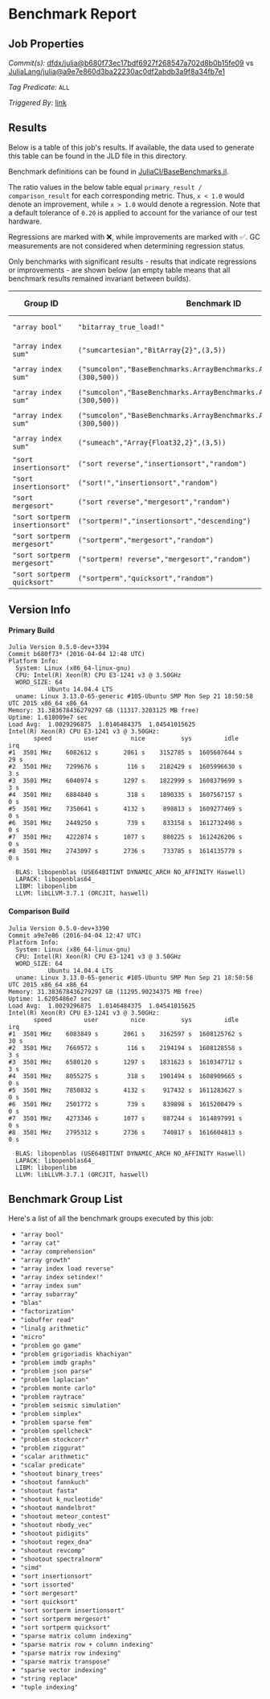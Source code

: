 # Benchmark Report

## Job Properties

*Commit(s):* [dfdx/julia@b680f73ec17bdf6927f268547a702d8b0b15fe09](https://github.com/dfdx/julia/commit/b680f73ec17bdf6927f268547a702d8b0b15fe09) vs [JuliaLang/julia@a9e7e860d3ba22230ac0df2abdb3a9f8a34fb7e1](https://github.com/JuliaLang/julia/commit/a9e7e860d3ba22230ac0df2abdb3a9f8a34fb7e1)

*Tag Predicate:* `ALL`

*Triggered By:* [link](https://github.com/JuliaLang/julia/pull/15679#issuecomment-205347828)

## Results

Below is a table of this job's results. If available, the data used to generate this
table can be found in the JLD file in this directory.

Benchmark definitions can be found in [JuliaCI/BaseBenchmarks.jl](https://github.com/JuliaCI/BaseBenchmarks.jl).

The ratio values in the below table equal `primary_result / comparison_result` for each corresponding
metric. Thus, `x < 1.0` would denote an improvement, while `x > 1.0` would denote a regression.
Note that a default tolerance of `0.20` is applied to account for the variance of our test
hardware.

Regressions are marked with :x:, while improvements are marked with :white_check_mark:. GC
measurements are not considered when determining regression status.

Only benchmarks with significant results - results that indicate regressions or improvements - are
shown below (an empty table means that all benchmark results remained invariant between builds).

| Group ID | Benchmark ID | time | GC time | memory allocated | number of allocations |
|----------|--------------|------|---------|------------------|-----------------------|
| `"array bool"` | `"bitarray_true_load!"` | **1.21** :x: | 1.00 | 1.00 | 1.00 |
| `"array index sum"` | `("sumcartesian","BitArray{2}",(3,5))` | **0.66** :white_check_mark: | 1.00 | 1.00 | 1.00 |
| `"array index sum"` | `("sumcolon","BaseBenchmarks.ArrayBenchmarks.ArrayLF{Float32,2}",(300,500))` | **1.32** :x: | 0.95 | 1.00 | 1.00 |
| `"array index sum"` | `("sumcolon","BaseBenchmarks.ArrayBenchmarks.ArrayLSLS{Float32,2}",(300,500))` | **1.22** :x: | 0.95 | 1.00 | 1.00 |
| `"array index sum"` | `("sumcolon","BaseBenchmarks.ArrayBenchmarks.ArrayLS{Float32,2}",(300,500))` | **1.32** :x: | 0.96 | 1.00 | 1.00 |
| `"array index sum"` | `("sumeach","Array{Float32,2}",(3,5))` | **0.80** :white_check_mark: | 1.00 | 1.00 | 1.00 |
| `"sort insertionsort"` | `("sort reverse","insertionsort","random")` | 1.00 | 1.00 | 1.05 | **28.73** :x: |
| `"sort insertionsort"` | `("sort!","insertionsort","random")` | 1.00 | 1.00 | 0.95 | **0.01** :white_check_mark: |
| `"sort mergesort"` | `("sort reverse","mergesort","random")` | 1.01 | 1.95 | 1.00 | **0.72** :white_check_mark: |
| `"sort sortperm insertionsort"` | `("sortperm!","insertionsort","descending")` | 1.00 | 1.00 | **0.65** :white_check_mark: | **0.00** :white_check_mark: |
| `"sort sortperm mergesort"` | `("sortperm","mergesort","random")` | 1.05 | 0.53 | 1.00 | **2.75** :x: |
| `"sort sortperm mergesort"` | `("sortperm! reverse","mergesort","random")` | 1.01 | 0.53 | 1.01 | **6.73** :x: |
| `"sort sortperm quicksort"` | `("sortperm","quicksort","random")` | 1.00 | 0.63 | 1.00 | **1.67** :x: |

## Version Info

#### Primary Build

```
Julia Version 0.5.0-dev+3394
Commit b680f73* (2016-04-04 12:48 UTC)
Platform Info:
  System: Linux (x86_64-linux-gnu)
  CPU: Intel(R) Xeon(R) CPU E3-1241 v3 @ 3.50GHz
  WORD_SIZE: 64
           Ubuntu 14.04.4 LTS
  uname: Linux 3.13.0-65-generic #105-Ubuntu SMP Mon Sep 21 18:50:58 UTC 2015 x86_64 x86_64
Memory: 31.383678436279297 GB (11317.3203125 MB free)
Uptime: 1.618009e7 sec
Load Avg:  1.0029296875  1.0146484375  1.04541015625
Intel(R) Xeon(R) CPU E3-1241 v3 @ 3.50GHz: 
       speed         user         nice          sys         idle          irq
#1  3501 MHz    6082612 s       2061 s    3152785 s  1605607644 s         29 s
#2  3501 MHz    7299676 s        116 s    2182429 s  1605996630 s          3 s
#3  3501 MHz    6040974 s       1297 s    1822999 s  1608379699 s          3 s
#4  3501 MHz    6884840 s        318 s    1890335 s  1607567157 s          0 s
#5  3501 MHz    7350641 s       4132 s     898813 s  1609277469 s          0 s
#6  3501 MHz    2449250 s        739 s     833158 s  1612732498 s          0 s
#7  3501 MHz    4222074 s       1077 s     880225 s  1612426206 s          0 s
#8  3501 MHz    2743097 s       2736 s     733785 s  1614135779 s          0 s

  BLAS: libopenblas (USE64BITINT DYNAMIC_ARCH NO_AFFINITY Haswell)
  LAPACK: libopenblas64_
  LIBM: libopenlibm
  LLVM: libLLVM-3.7.1 (ORCJIT, haswell)

```

#### Comparison Build

```
Julia Version 0.5.0-dev+3390
Commit a9e7e86 (2016-04-04 12:47 UTC)
Platform Info:
  System: Linux (x86_64-linux-gnu)
  CPU: Intel(R) Xeon(R) CPU E3-1241 v3 @ 3.50GHz
  WORD_SIZE: 64
           Ubuntu 14.04.4 LTS
  uname: Linux 3.13.0-65-generic #105-Ubuntu SMP Mon Sep 21 18:50:58 UTC 2015 x86_64 x86_64
Memory: 31.383678436279297 GB (11295.90234375 MB free)
Uptime: 1.6205486e7 sec
Load Avg:  1.0029296875  1.0146484375  1.04541015625
Intel(R) Xeon(R) CPU E3-1241 v3 @ 3.50GHz: 
       speed         user         nice          sys         idle          irq
#1  3501 MHz    6083849 s       2061 s    3162597 s  1608125762 s         30 s
#2  3501 MHz    7669572 s        116 s    2194194 s  1608128558 s          3 s
#3  3501 MHz    6580120 s       1297 s    1831623 s  1610347712 s          3 s
#4  3501 MHz    8055275 s        318 s    1901494 s  1608909665 s          0 s
#5  3501 MHz    7850832 s       4132 s     917432 s  1611283627 s          0 s
#6  3501 MHz    2501772 s        739 s     839898 s  1615200479 s          0 s
#7  3501 MHz    4273346 s       1077 s     887244 s  1614897991 s          0 s
#8  3501 MHz    2795312 s       2736 s     740817 s  1616604813 s          0 s

  BLAS: libopenblas (USE64BITINT DYNAMIC_ARCH NO_AFFINITY Haswell)
  LAPACK: libopenblas64_
  LIBM: libopenlibm
  LLVM: libLLVM-3.7.1 (ORCJIT, haswell)

```

## Benchmark Group List

Here's a list of all the benchmark groups executed by this job:

- `"array bool"`
- `"array cat"`
- `"array comprehension"`
- `"array growth"`
- `"array index load reverse"`
- `"array index setindex!"`
- `"array index sum"`
- `"array subarray"`
- `"blas"`
- `"factorization"`
- `"iobuffer read"`
- `"linalg arithmetic"`
- `"micro"`
- `"problem go game"`
- `"problem grigoriadis khachiyan"`
- `"problem imdb graphs"`
- `"problem json parse"`
- `"problem laplacian"`
- `"problem monte carlo"`
- `"problem raytrace"`
- `"problem seismic simulation"`
- `"problem simplex"`
- `"problem sparse fem"`
- `"problem spellcheck"`
- `"problem stockcorr"`
- `"problem ziggurat"`
- `"scalar arithmetic"`
- `"scalar predicate"`
- `"shootout binary_trees"`
- `"shootout fannkuch"`
- `"shootout fasta"`
- `"shootout k_nucleotide"`
- `"shootout mandelbrot"`
- `"shootout meteor_contest"`
- `"shootout nbody_vec"`
- `"shootout pidigits"`
- `"shootout regex_dna"`
- `"shootout revcomp"`
- `"shootout spectralnorm"`
- `"simd"`
- `"sort insertionsort"`
- `"sort issorted"`
- `"sort mergesort"`
- `"sort quicksort"`
- `"sort sortperm insertionsort"`
- `"sort sortperm mergesort"`
- `"sort sortperm quicksort"`
- `"sparse matrix column indexing"`
- `"sparse matrix row + column indexing"`
- `"sparse matrix row indexing"`
- `"sparse matrix transpose"`
- `"sparse vector indexing"`
- `"string replace"`
- `"tuple indexing"`
